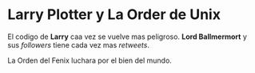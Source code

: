 # Larry Plotter y La Order de Unix

El codigo de **Larry** caa vez se vuelve mas peligroso.
**Lord Ballmermort** y sus *followers* tiene cada vez mas *retweets*.

La Orden del Fenix luchara por el bien del mundo.
